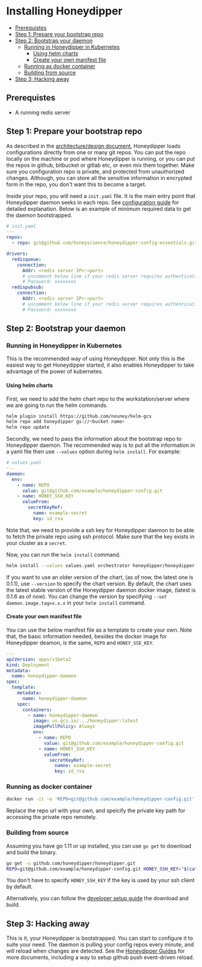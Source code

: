 # Installing Honeydipper

<!-- toc -->

- [Prerequistes](#prerequistes)
- [Step 1: Prepare your bootstrap repo](#step-1-prepare-your-bootstrap-repo)
- [Step 2: Bootstrap your daemon](#step-2-bootstrap-your-daemon)
  * [Running in Honeydipper in Kubernetes](#running-in-honeydipper-in-kubernetes)
    + [Using helm charts](#using-helm-charts)
    + [Create your own manifest file](#create-your-own-manifest-file)
  * [Running as docker container](#running-as-docker-container)
  * [Building from source](#building-from-source)
- [Step 3: Hacking away](#step-3-hacking-away)

<!-- tocstop -->

## Prerequistes

 * A running redis server

## Step 1: Prepare your bootstrap repo
As described in the [architecture/design document](../README.md), Honeydipper loads configurations directly from one or many git repos. You can put the repo locally on the machine or pod where Honeydipper is running, or you can put the repos in github, bitbucket or gitlab etc, or even mix them together. Make sure you configuration repo is private, and protected from unauthorized changes. Although, you can store all the sensitive information in encrypted form in the repo, you don't want this to become a target.

Inside your repo, you will need a `init.yaml` file. It is the main entry point that Honeydipper daemon seeks in each repo. See [configuration guide](./configuration.md) for detailed explanation. Below is an example of minimum required data to get the daemon bootstrapped.

```yaml
# init.yaml
---
repos:
  - repo: git@github.com/honeyscience/honeydipper-config-essentials.git

drivers:
  redisqueue:
    connection:
      Addr: <redis server IP>:<port>
      # uncomment below line if your redis server requires authentication
      # Password: xxxxxxxx
  redispubsub:
    connection:
      Addr: <redis server IP>:<port>
      # uncomment below line if your redis server requires authentication
      # Password: xxxxxxxx
```

## Step 2: Bootstrap your daemon

### Running in Honeydipper in Kubernetes

This is the recommended way of using Honeydipper. Not only this is the easiest way to get Honeydipper started, it also enables Honeydipper to take advantage of the power of kubernetes.

#### Using helm charts

First, we need to add the helm chart repo to the workstation/server where we are going to run the helm commands.

```bash
helm plugin install https://github.com/nouney/helm-gcs
helm repo add honeydipper gs://<bucket name>
helm repo update
```

Secondly, we need to pass the information about the bootstrap repo to Honeydipper daemon. The recommended way is to put all the information in a yaml file then use `--values` option during `helm install`. For example:

```yaml
# values.yaml
---
daemon:
  env:
    - name: REPO
      value: git@github.com/example/honeydipper-config.git
    - name: HONEY_SSH_KEY
      valueFrom:
        secretKeyRef:
          name: example-secret
          key: id_rsa
```

Note that, we need to provide a ssh key for Honeydipper daemon to be able to fetch the private repo using ssh protocol. Make sure that the key exists in your cluster as a `secret`.

Now, you can run the `helm install` command.

```bash
helm install --values values.yaml orchestrator honeydipper/honeydipper
```

If you want to use an older version of the chart, (as of now, the latest one is 0.1.1), use `--version` to specify the chart version. By default, the chart uses the latest stable version of the Honeydipper daemon docker image, (latest is 0.1.6 as of now).  You can change the version by specifying `--set daemon.image.tag=x.x.x` in your `helm install` command.

#### Create your own manifest file

You can use the below manifest file as a template to create your own. Note that, the basic information needed, besides the docker image for Honeydipper deamon, is the same, `REPO` and `HONEY_SSE_KEY`.

```yaml
---
apiVersion: apps/v1beta2
kind: Deployment
metadata:
  name: honeydipper-daemon
spec:
  template:
    metadata:
      name: honeydipper-daemon
    spec:
      containers:
        - name: honeydipper-daemon
          image: us.gcs.io/.../honeydipper:latest
          imagePullPolicy: Always
          env:
            - name: REPO
              value: git@github.com/example/honeydipper-config.git
            - name: HONEY_SSH_KEY
              valueFrom:
                secretKeyRef:
                  namne: example-secret
                  key: id_rsa
```

### Running as docker container

```bash
docker run -it -e 'REPO=git@github.com/example/honeydipper-config.git' -e "HONEY_SSH_KEY=$(cat ~/.ssh/id_rsa)"  us.gcr.io/.../honeydipper:latest
```

Replace the repo url with your own, and speicify the private key path for accessing the private repo remotely.

### Building from source

Assuming you have go 1.11 or up installed, you can use `go get` to download and build the binary.

```bash
go get -u github.com/honeydipper/honeydipper.git
REPO=git@github.com/example/honeydipper-config.git HONEY_SSH_KEY="$(cat ~/.ssh/id_rsa)" honeydipper
```
You don't have to specify `HONEY_SSH_KEY` if the key is used by your ssh client by default.

Alternatively, you can follow the [developer setup guide](./howtos/setup_local.md) the download and build.

## Step 3: Hacking away

This is it, your Honeydipper is bootstrapped. You can start to configure it to suite your need. The daemon is pulling your config repos every minute, and will reload when changes are detected. See the [Honeydipper  Guides](./README.md) for more documents, including a way to setup github push event-driven reload.

